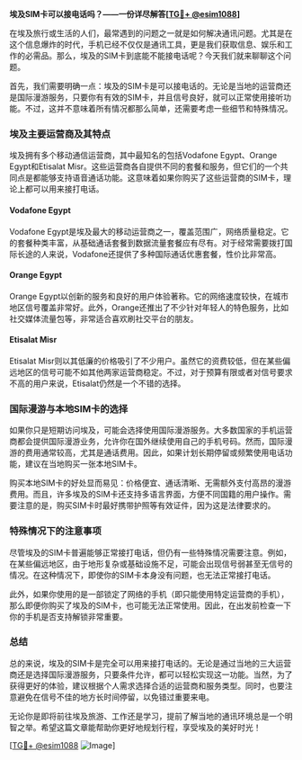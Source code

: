 **埃及SIM卡可以接电话吗？——一份详尽解答[[TG💪+ @esim1088](https://t.me/s/esim1088)]**

在埃及旅行或生活的人们，最常遇到的问题之一就是如何解决通讯问题。尤其是在这个信息爆炸的时代，手机已经不仅仅是通讯工具，更是我们获取信息、娱乐和工作的必需品。那么，埃及的SIM卡到底能不能接电话呢？今天我们就来聊聊这个问题。

首先，我们需要明确一点：埃及的SIM卡是可以接电话的。无论是当地的运营商还是国际漫游服务，只要你有有效的SIM卡，并且信号良好，就可以正常使用接听功能。不过，这并不意味着所有情况都那么简单，还需要考虑一些细节和特殊情况。

### 埃及主要运营商及其特点

埃及拥有多个移动通信运营商，其中最知名的包括Vodafone Egypt、Orange Egypt和Etisalat Misr。这些运营商各自提供不同的套餐和服务，但它们的一个共同点是都能够支持语音通话功能。这意味着如果你购买了这些运营商的SIM卡，理论上都可以用来接打电话。

#### Vodafone Egypt
Vodafone Egypt是埃及最大的移动运营商之一，覆盖范围广，网络质量稳定。它的套餐种类丰富，从基础通话套餐到数据流量套餐应有尽有。对于经常需要拨打国际长途的人来说，Vodafone还提供了多种国际通话优惠套餐，性价比非常高。

#### Orange Egypt
Orange Egypt以创新的服务和良好的用户体验著称。它的网络速度较快，在城市地区信号覆盖非常好。此外，Orange还推出了不少针对年轻人的特色服务，比如社交媒体流量包等，非常适合喜欢刷社交平台的朋友。

#### Etisalat Misr
Etisalat Misr则以其低廉的价格吸引了不少用户。虽然它的资费较低，但在某些偏远地区的信号可能不如其他两家运营商稳定。不过，对于预算有限或者对信号要求不高的用户来说，Etisalat仍然是一个不错的选择。

### 国际漫游与本地SIM卡的选择

如果你只是短期访问埃及，可能会选择使用国际漫游服务。大多数国家的手机运营商都会提供国际漫游业务，允许你在国外继续使用自己的手机号码。然而，国际漫游的费用通常较高，尤其是通话费用。因此，如果计划长期停留或频繁使用电话功能，建议在当地购买一张本地SIM卡。

购买本地SIM卡的好处显而易见：价格便宜、通话清晰、无需额外支付高昂的漫游费用。而且，许多埃及的SIM卡还支持多语言界面，方便不同国籍的用户操作。需要注意的是，购买SIM卡时最好携带护照等有效证件，因为这是法律要求的。

### 特殊情况下的注意事项

尽管埃及的SIM卡普遍能够正常接打电话，但仍有一些特殊情况需要注意。例如，在某些偏远地区，由于地形复杂或基础设施不足，可能会出现信号弱甚至无信号的情况。在这种情况下，即使你的SIM卡本身没有问题，也无法正常接打电话。

此外，如果你使用的是一部锁定了网络的手机（即只能使用特定运营商的手机），那么即便你购买了埃及的SIM卡，也可能无法正常使用。因此，在出发前检查一下你的手机是否支持解锁非常重要。

### 总结

总的来说，埃及的SIM卡是完全可以用来接打电话的。无论是通过当地的三大运营商还是选择国际漫游服务，只要条件允许，都可以轻松实现这一功能。当然，为了获得更好的体验，建议根据个人需求选择合适的运营商和服务类型。同时，也要注意避免在信号不佳的地方长时间停留，以免错过重要来电。

无论你是即将前往埃及旅游、工作还是学习，提前了解当地的通讯环境总是一个明智之举。希望这篇文章能帮助你更好地规划行程，享受埃及的美好时光！

[[TG💪+ @esim1088](https://t.me/s/esim1088) ![Image](https://i.postimg.cc/4NQfJmqS/Snipaste-2025-05-13-00-14-12.png)]